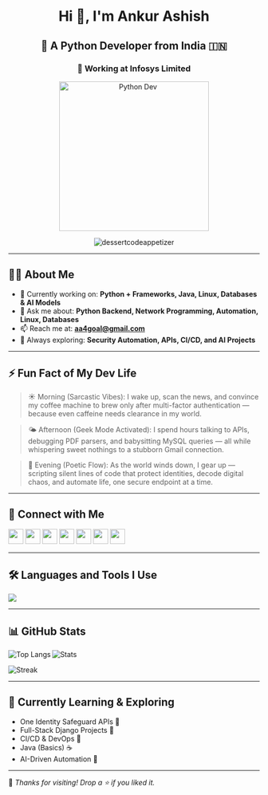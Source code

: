<h1 align="center">Hi 👋, I'm Ankur Ashish</h1>
<h2 align="center">🐍 A Python Developer from India 🇮🇳</h2>
<h3 align="center">💼 Working at Infosys Limited</h3>

<p align="center">
  <img src="https://cdn.dribbble.com/users/926537/screenshots/4502924/python-2.gif" alt="Python Dev" width="300" />
</p>

<p align="center">
  <img src="https://komarev.com/ghpvc/?username=dessertcodeappetizer&label=Profile%20views&color=0e75b6&style=flat" alt="dessertcodeappetizer" />
</p>

---

## 👨‍💻 About Me

- 🔭 Currently working on: **Python + Frameworks, Java, Linux, Databases & AI Models**
- 💬 Ask me about: **Python Backend, Network Programming, Automation, Linux, Databases**
- 📫 Reach me at: **aa4goal@gmail.com**
- 🧠 Always exploring: **Security Automation, APIs, CI/CD, and AI Projects**

---

## ⚡ Fun Fact of My Dev Life

> ☀️ Morning (Sarcastic Vibes):
  I wake up, scan the news, and convince my coffee machine to brew only after multi-factor authentication — because even caffeine needs clearance in my world.

> 🌤️ Afternoon (Geek Mode Activated):
  I spend hours talking to APIs, debugging PDF parsers, and babysitting MySQL queries — all while whispering sweet nothings to a stubborn Gmail connection.

> 🌙 Evening (Poetic Flow):
  As the world winds down, I gear up — scripting silent lines of code that protect identities, decode digital chaos, and automate life, one secure endpoint at a time.

---

## 🔗 Connect with Me

<p align="left">
  <a href="https://www.linkedin.com/in/ankur-ashish-784720186/" target="_blank"><img src="https://skillicons.dev/icons?i=linkedin" height="30"/></a>
  <a href="https://www.facebook.com/ankur.ashish.984" target="blank"><img src="https://skillicons.dev/icons?i=facebook" height="30" /></a>
  <a href="https://www.instagram.com/iamankurashish/" target="blank"><img src="https://skillicons.dev/icons?i=instagram" height="30" /></a>
  <a href="https://www.codechef.com/users/ankurashish" target="blank"><img src="https://cdn.jsdelivr.net/npm/simple-icons@3.1.0/icons/codechef.svg" height="30" /></a>
  <a href="https://www.hackerrank.com/ankur_ashish" target="blank"><img src="https://skillicons.dev/icons?i=hackerrank" height="30" /></a>
  <a href="https://www.hackerearth.com/@ankur877" target="blank"><img src="https://skillicons.dev/icons?i=hackerearth" height="30" /></a>
  <a href="https://auth.geeksforgeeks.org/user/aa4goal/" target="blank"><img src="https://raw.githubusercontent.com/rahuldkjain/github-profile-readme-generator/master/src/images/icons/Social/geeks-for-geeks.svg" height="30" /></a>
</p>

---

## 🛠️ Languages and Tools I Use

<p align="left">
  <img src="https://skillicons.dev/icons?i=python,java,linux,mysql,postgresql,git,github,html,flask,django,opencv,postman,cpp" />
</p>

---

## 📊 GitHub Stats

<p>
  <img align="left" src="https://github-readme-stats.vercel.app/api/top-langs?username=dessertcodeappetizer&show_icons=true&locale=en&layout=compact&theme=tokyonight" alt="Top Langs" />
</p>

<p>
  <img align="center" src="https://github-readme-stats.vercel.app/api?username=dessertcodeappetizer&show_icons=true&locale=en&theme=tokyonight" alt="Stats" />
</p>

<p>
  <img align="center" src="https://github-readme-streak-stats.herokuapp.com?user=dessertcodeappetizer&theme=tokyonight&hide_border=false" alt="Streak" />
</p>

---

## 🚀 Currently Learning & Exploring

- One Identity Safeguard APIs 🔐  
- Full-Stack Django Projects 🧱  
- CI/CD & DevOps 🚢  
- Java (Basics) ☕  
- AI-Driven Automation 🤖

---

💬 *Thanks for visiting! Drop a ⭐ if you liked it.*


